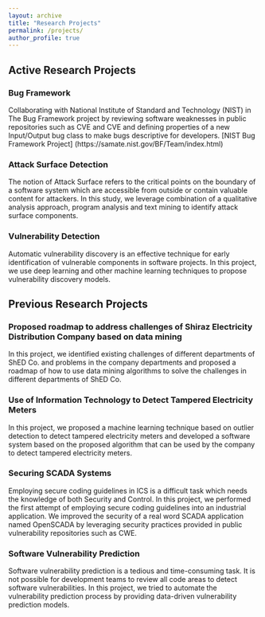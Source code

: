 ```yaml
---
layout: archive
title: "Research Projects"
permalink: /projects/
author_profile: true
---
```


<h2>Active Research Projects</h2>

<h3>Bug Framework</h3>
Collaborating with National Institute of Standard and Technology (NIST) in The Bug Framework project by reviewing software weaknesses in public repositories such as CVE and CVE and defining properties of a new Input/Output bug class to make bugs descriptive for developers. 
[NIST Bug Framework Project] (https://samate.nist.gov/BF/Team/index.html)

<h3>Attack Surface Detection</h3>
The notion of Attack Surface refers to the critical points on the boundary of a software system which are accessible from outside or contain valuable content for attackers. In this study, we leverage combination of a qualitative analysis approach, program analysis and text mining to identify attack surface components.

<h3>Vulnerability Detection</h3>
Automatic vulnerability discovery is an effective technique for early identification of vulnerable components in software projects. In this project, we use deep learning and other machine learning techniques to propose vulnerability discovery models. 

<h2>Previous Research Projects</h2>

<h3>Proposed roadmap to address challenges of Shiraz Electricity Distribution Company based on data mining</h3>
In this project, we identified existing challenges of different departments of ShED Co. and problems in the company departments and proposed a roadmap of how to use data mining algorithms to solve the challenges in different departments of ShED Co.

<h3>Use of Information Technology to Detect Tampered Electricity Meters</h3>
In this project, we proposed a machine learning technique based on outlier detection to detect tampered electricity meters and developed a software system based on the proposed algorithm that can be used by the company to detect tampered electricity meters. 

<h3>Securing SCADA Systems</h3>
Employing secure coding guidelines in ICS is a difficult task which needs the knowledge of both Security and Control. In this project, we performed the first attempt of employing secure coding guidelines into an industrial application. We improved the security of a real word SCADA application named OpenSCADA by leveraging security practices provided in public vulnerability repositories such as CWE. 

<h3>Software Vulnerability Prediction</h3>
Software vulnerability prediction is a tedious and time-consuming task. It is not possible for development teams to review all code areas to detect software vulnerabilities. In this project, we tried to automate the vulnerability prediction process by providing data-driven vulnerability prediction models. 
